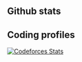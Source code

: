 ## Github stats

## Coding profiles
[![Codeforces Stats](https://codeforces-readme-stats.vercel.app/api/card?username=bhaveshlalwani05&theme=github_dark&disable_animations=false&show_icons=true&force_username=true)](https://codeforces.com/profile/bhaveshlalwani05)

<!--
**bhavesh-lalwani/bhavesh-lalwani** is a ✨ _special_ ✨ repository because its `README.md` (this file) appears on your GitHub profile.

Here are some ideas to get you started:

- 🔭 I’m currently working on ...
- 🌱 I’m currently learning ...
- 👯 I’m looking to collaborate on ...
- 🤔 I’m looking for help with ...
- 💬 Ask me about ...
- 📫 How to reach me: ...
- 😄 Pronouns: ...
- ⚡ Fun fact: ...
-->
